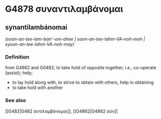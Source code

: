 # G4878 συναντιλαμβάνομαι

## synantilambánomai

_(soon-an-tee-lam-ban'-om-ahee | soon-an-tee-lahm-VA-noh-meh | syoon-an-tee-lahm-VA-noh-may)_

### Definition

from G4862 and G0482; to take hold of opposite together, i.e., co-operate (assist); help; 

- to lay hold along with, to strive to obtain with others, help in obtaining
- to take hold with another

### See also

[[G482|G482 ἀντιλαμβάνομαι]], [[G4862|G4862 σύν]]
